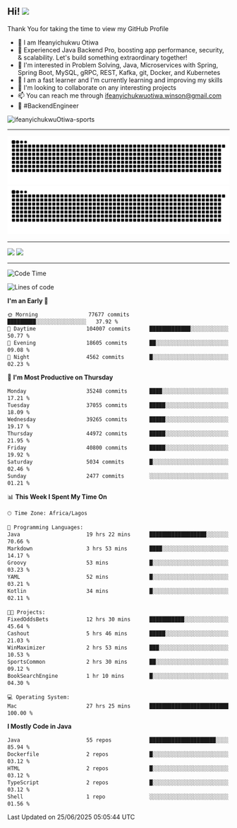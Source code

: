 <!-- BLOG-POST-LIST:START --><!-- BLOG-POST-LIST:END -->

## Hi! <img src="https://media.giphy.com/media/hvRJCLFzcasrR4ia7z/giphy.gif" width="4%"> 

Thank You for taking the time to view my GitHub Profile

- 👋 I am Ifeanyichukwu Otiwa
- 🚀 Experienced Java Backend Pro, boosting app performance, security, & scalability. Let's build something extraordinary together!
- 👀 I'm interested in Problem Solving, Java, Microservices with Spring, Spring Boot, MySQL, gRPC, REST, Kafka, git, Docker, and Kubernetes
- 🌱 I am a fast learner and I'm currently learning and improving my skills
- 💞️ I'm looking to collaborate on any interesting projects
- 📫 You can reach me through ifeanyichukwuotiwa.winson@gmail.com
- 🚀 #BackendEngineer

<p align="left" marginTop="10px"> <img src="https://komarev.com/ghpvc/?username=ifeanyichukwuOtiwa-sports&label=Profile%20views&color=0e75b6&style=for-the-badge" alt="ifeanyichukwuOtiwa-sports" /> </p>

***

<!--🐍📈SNAKEGRAPH / 🌐WEBSITE: https://github.com/Platane/snk -->
![github contribution grid snake animation](https://raw.githubusercontent.com/ifeanyichukwuOtiwa-sports/ifeanyichukwuOtiwa-sports/output/github-contribution-grid-snake-dark.svg#gh-dark-mode-only)![github contribution grid snake animation](https://raw.githubusercontent.com/ifeanyichukwuOtiwa-sports/ifeanyichukwuOtiwa-sports/output/github-contribution-grid-snake.svg#gh-light-mode-only)

***

<p float="left">
  <img float="left" src="https://github-readme-stats.vercel.app/api?username=ifeanyichukwuOtiwa-sports&count_private=true&include_all_commits=true&theme=react&show_icons=true" />
  <img float="right" src="https://github-readme-stats.vercel.app/api/top-langs/?username=ifeanyichukwuOtiwa-sports&layout=compact&show_icons=true&theme=react" /> 
</p>

***



<!--START_SECTION:waka-->
![Code Time](http://img.shields.io/badge/Code%20Time-3%2C868%20hrs%2011%20mins-blue)

![Lines of code](https://img.shields.io/badge/From%20Hello%20World%20I%27ve%20Written-54.9%20million%20lines%20of%20code-blue)

**I'm an Early 🐤** 

```text
🌞 Morning                77677 commits       █████████░░░░░░░░░░░░░░░░   37.92 % 
🌆 Daytime                104007 commits      █████████████░░░░░░░░░░░░   50.77 % 
🌃 Evening                18605 commits       ██░░░░░░░░░░░░░░░░░░░░░░░   09.08 % 
🌙 Night                  4562 commits        █░░░░░░░░░░░░░░░░░░░░░░░░   02.23 % 
```
📅 **I'm Most Productive on Thursday** 

```text
Monday                   35248 commits       ████░░░░░░░░░░░░░░░░░░░░░   17.21 % 
Tuesday                  37055 commits       █████░░░░░░░░░░░░░░░░░░░░   18.09 % 
Wednesday                39265 commits       █████░░░░░░░░░░░░░░░░░░░░   19.17 % 
Thursday                 44972 commits       █████░░░░░░░░░░░░░░░░░░░░   21.95 % 
Friday                   40800 commits       █████░░░░░░░░░░░░░░░░░░░░   19.92 % 
Saturday                 5034 commits        █░░░░░░░░░░░░░░░░░░░░░░░░   02.46 % 
Sunday                   2477 commits        ░░░░░░░░░░░░░░░░░░░░░░░░░   01.21 % 
```


📊 **This Week I Spent My Time On** 

```text
🕑︎ Time Zone: Africa/Lagos

💬 Programming Languages: 
Java                     19 hrs 22 mins      ██████████████████░░░░░░░   70.66 % 
Markdown                 3 hrs 53 mins       ████░░░░░░░░░░░░░░░░░░░░░   14.17 % 
Groovy                   53 mins             █░░░░░░░░░░░░░░░░░░░░░░░░   03.23 % 
YAML                     52 mins             █░░░░░░░░░░░░░░░░░░░░░░░░   03.21 % 
Kotlin                   34 mins             █░░░░░░░░░░░░░░░░░░░░░░░░   02.11 % 

🐱‍💻 Projects: 
FixedOddsBets            12 hrs 30 mins      ███████████░░░░░░░░░░░░░░   45.64 % 
Cashout                  5 hrs 46 mins       █████░░░░░░░░░░░░░░░░░░░░   21.03 % 
WinMaximizer             2 hrs 53 mins       ███░░░░░░░░░░░░░░░░░░░░░░   10.53 % 
SportsCommon             2 hrs 30 mins       ██░░░░░░░░░░░░░░░░░░░░░░░   09.12 % 
BookSearchEngine         1 hr 10 mins        █░░░░░░░░░░░░░░░░░░░░░░░░   04.30 % 

💻 Operating System: 
Mac                      27 hrs 25 mins      █████████████████████████   100.00 % 
```

**I Mostly Code in Java** 

```text
Java                     55 repos            █████████████████████░░░░   85.94 % 
Dockerfile               2 repos             █░░░░░░░░░░░░░░░░░░░░░░░░   03.12 % 
HTML                     2 repos             █░░░░░░░░░░░░░░░░░░░░░░░░   03.12 % 
TypeScript               2 repos             █░░░░░░░░░░░░░░░░░░░░░░░░   03.12 % 
Shell                    1 repo              ░░░░░░░░░░░░░░░░░░░░░░░░░   01.56 % 
```




 Last Updated on 25/06/2025 05:05:44 UTC
<!--END_SECTION:waka-->

<!--
<p align="center">
![trophy](https://github-profile-trophy.vercel.app/?username=ifeanyichukwuOtiwa-sports&theme=onedark) (https://github.com/ryo-ma/github-profile-trophy)
</p>
-->

<!---
ifeanyi-otiwa/ifeanyi-otiwa is a ✨ special ✨ repository because its `README.md` (this file) appears on your GitHub profile.
You can click the Preview link to take a look at your changes.
--->
